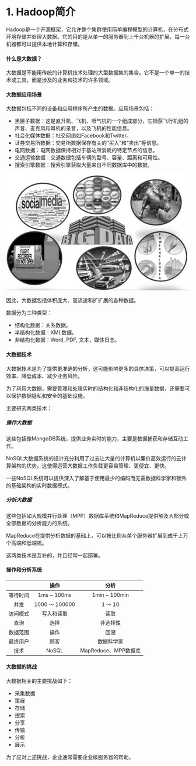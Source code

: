 # 1. Hadoop简介

Hadoop是一个开源框架，它允许整个集群使用简单编程模型的计算机，在分布式环境存储并处理大数据。它的目的是从单一的服务器到上千台机器的扩展，每一台机器都可以提供本地计算和存储。

#### 什么是大数据？

大数据是不能用传统的计算机技术处理的大型数据集的集合。它不是一个单一的技术或工具，而是涉及的业务和技术的许多领域。

#### 大数据应用场景

大数据包括不同的设备和应用程序所产生的数据。应用场景包括：

- 黑匣子数据：这是直升机、飞机、喷气机的一个组成部分，它捕获飞行机组的声音、麦克风和耳机的录音，以及飞机的性能信息。
- 社会化媒体数据：社交网络如Facebook和Twitter。
- 证券交易所数据：交易所数据保存有关的“买入”和“卖出”等信息。
- 电网数据：电网数据保持相对于基站所消耗的特定节点的信息。
- 交通运输数据：交通数据包括车辆的型号、容量、距离和可用性。
- 搜索引擎数据：搜索引擎获取大量来自不同数据库中的数据。

![image-20200615103123677](https://raw.githubusercontent.com/MachineGunLin/markdown_pics/master/img/20200615103132.png)

因此，大数据包括体积庞大、高流速和扩扩展的各种数据。

数据分为三种类型：

- 结构化数据：关系数据。
- 半结构化数据：XML数据。
- 非结构化数据：Word, PDF, 文本，媒体日志。

#### 大数据技术

大数据技术是为了提供更准确的分析，这可能影响更多的具体决策，可以提高运行效率、降低成本、减少业务风险。

为了利用大数据，需要管理和处理实时的结构化和非结构化的海量数据，还需要可以保护数据隐私和安全的基础设施。

主要研究两类技术：

##### 操作大数据

这些包括像MongoDB系统，提供业务实时的能力，主要是数据捕获和存储互动工作。

NoSQL大数据系统的设计充分利用了过去让大量的计算机以廉价高效运行的云计算架构的优势。这使得运营大数据工作负载更容易管理、更便宜、更快。

一些NoSQL系统可以提供深入了解基于使用最少的编码而无需数据科学家和额外的基础架构的实时数据模式。

##### 分析大数据

这些包括如大规模并行处理（MPP）数据库系统和MapReduce提供触及大部分或全部数据的分析能力的系统。

MapReduce在提供分析数据的基础上，可以按比例从单个服务器扩展到成千上万个高端和低端机。

这两类技术是互补的，并且经常一起部署。

#### 操作和分析系统

|          |      操作      |         分析         |
| :------: | :------------: | :------------------: |
| 等待时间 |  1ms ~ 100ms   |    1min ~ 100min     |
|   并发   | 1000 ～ 100000 |       1 ～ 10        |
| 访问模式 |   写入和读取   |         读取         |
|   查询   |      选择      |       非选择性       |
| 数据范围 |      操作      |         回溯         |
| 最终用户 |      顾客      |      数据科学家      |
|   技术   |     NoSQL      | MapReduce、MPP数据库 |

#### 大数据的挑战

大数据相关的主要挑战如下：

- 采集数据
- 策展
- 存储
- 搜索
- 分享
- 传输
- 分析
- 展示

为了应对上述挑战，企业通常需要企业级服务器的帮助。